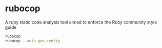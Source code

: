 # rubocop 
A ruby static code analysis tool aimed to enforce the Ruby community style guide

```bash
rubocop 
rubocop --auto-gen-config
```




